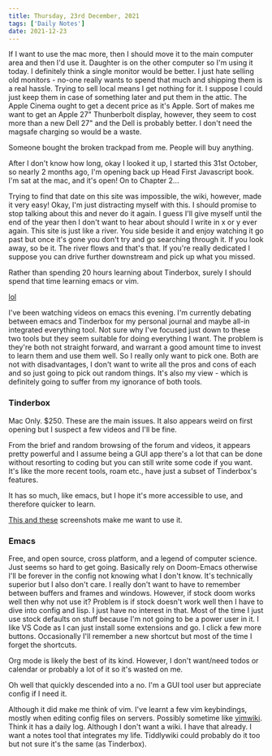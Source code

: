 ```yaml
---
title: Thursday, 23rd December, 2021
tags: ['Daily Notes']
date: 2021-12-23
---
```


If I want to use the mac more, then I should move it to the main computer area and then I'd use it. Daughter is on the other computer so I'm using it today. I definitely think a single monitor would be better. I just hate selling old monitors - no-one really wants to spend that much and shipping them is a real hassle. Trying to sell local means I get nothing for it. I suppose I could just keep them in case of something later and put them in the attic. The Apple Cinema ought to get a decent price as it's Apple. Sort of makes me want to get an Apple 27" Thunberbolt display, however, they seem to cost more than a new Dell 27" and the Dell is probably better. I don't need the magsafe charging so would be a waste.

Someone bought the broken trackpad from me. People will buy anything.

After I don't know how long, okay I looked it up, I started this 31st October, so nearly 2 months ago, I'm opening back up Head First Javascript book. I'm sat at the mac, and it's open! On to Chapter 2...

Trying to find that date on this site was impossible, the wiki, however, made it very easy! Okay, I'm just distracting myself with this. I should promise to stop talking about this and never do it again. I guess I'll give myself until the end of the year then I don't want to hear about should I write in x or y ever again. This site is just like a river. You side beside it and enjoy watching it go past but once it's gone you don't try and go searching through it. If you look away, so be it. The river flows and that's that. If you're really dedicated I suppose you can drive further downstream and pick up what you missed.

Rather than spending 20 hours learning about Tinderbox, surely I should spend that time learning emacs or vim.

[lol](https://log4jmemes.com)

I've been watching videos on emacs this evening. I'm currently debating between emacs and Tinderbox for my personal journal and maybe all-in integrated everything tool. Not sure why I've focused just down to these two tools but they seem suitable for doing everything I want. The problem is they're both not straight forward, and warrant a good amount time to invest to learn them and use them well. So I really only want to pick one. Both are not with disadvantages, I don't want to write all the pros and cons of each and so just going to pick out random things. It's also my view - which is definitely going to suffer from my ignorance of both tools.

### Tinderbox

Mac Only. $250. These are the main issues. It also appears weird on first opening but I suspect a few videos and I'll be fine.

From the brief and random browsing of the forum and videos, it appears pretty powerful and I assume being a GUI app there's a lot that can be done without resorting to coding but you can still write some code if you want. It's like the more recent tools, roam etc., have just a subset of Tinderbox's features.

It has so much, like emacs, but I hope it's more accessible to use, and therefore quicker to learn.

[This and these](https://archive.baty.net/2018/tinderbox-daybook-tour/) screenshots make me want to use it.

### Emacs

Free, and open source, cross platform, and a legend of computer science. Just seems so hard to get going. Basically rely on Doom-Emacs otherwise I'll be forever in the config not knowing what I don't know. It's technically superior but I also don't care. I really don't want to have to remember between buffers and frames and windows. However, if stock doom works well then why not use it? Problem is if stock doesn't work well then I have to dive into config and lisp. I just have no interest in that. Most of the time I just use stock defaults on stuff because I'm not going to be a power user in it. I like VS Code as I can just install some extensions and go. I click a few more buttons. Occasionally I'll remember a new shortcut but most of the time I forget the shortcuts.

Org mode is likely the best of its kind. However, I don't want/need todos or calendar or probably a lot of it so it's wasted on me.

Oh well that quickly descended into a no. I'm a GUI tool user but appreciate config if I need it.

Although it did make me think of vim. I've learnt a few vim keybindings, mostly when editing config files on servers. Possibly sometime like [vimwiki](https://github.com/vimwiki/vimwiki). Think it has a daily log. Although I don't want a wiki. I have that already. I want a notes tool that integrates my life. Tiddlywiki could probably do it too but not sure it's the same (as Tinderbox).

